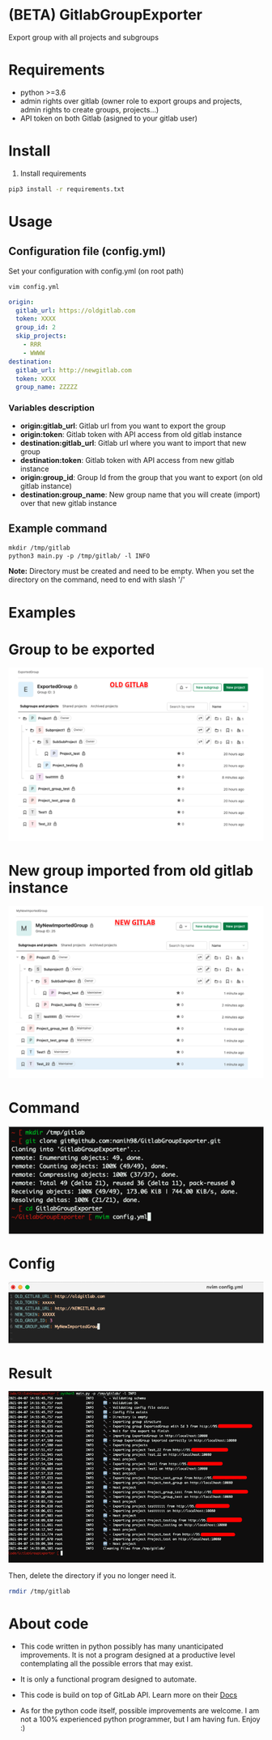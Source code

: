 # (BETA) GitlabGroupExporter 
Export group with all projects and subgroups

# Requirements  

* python >=3.6
* admin rights over gitlab (owner role to export groups and projects, admin rights to create groups, projects...)
* API token on both Gitlab (asigned to your gitlab user)

# Install  
1. Install requirements

```sh
pip3 install -r requirements.txt
```

# Usage  

## Configuration file (config.yml)

Set your configuration with config.yml (on root path)

```
vim config.yml
```

```yaml
origin:
  gitlab_url: https://oldgitlab.com
  token: XXXX
  group_id: 2
  skip_projects:
    - RRR
    - WWWW
destination:
  gitlab_url: http://newgitlab.com
  token: XXXX
  group_name: ZZZZZ
```

### Variables description
 * **origin:gitlab_url**: Gitlab url from you want to export the group
 * **origin:token**: Gitlab token with API access from old gitlab instance
 * **destination:gitlab_url**: Gitlab url where you want to import that new group
 * **destination:token**: Gitlab token with API access from new gitlab instance
 * **origin:group_id**: Group Id from the group that you want to export (on old gitlab instance)
 * **destination:group_name**: New group name that you will create (import) over that new gitlab instance

## Example command  

```
mkdir /tmp/gitlab 
python3 main.py -p /tmp/gitlab/ -l INFO
```
**Note:** Directory must be created and need to be empty. When you set the directory on the command, need to end with slash '/'

# Examples  

# Group to be exported  

![Old group](/img/old_gitlab.png)

# New group imported from old gitlab instance  

![New group](/img/new_gitlab.png)

# Command
![Command example](/img/command-example.png)

# Config  

![Config example](/img/config-example.png)

# Result
![Result](/img/result-example.png)


Then, delete the directory if you no longer need it.

```sh
rmdir /tmp/gitlab
```

# About code

* This code written in python possibly has many unanticipated improvements. It is not a program designed at a productive level contemplating all the possible errors that may exist.

* It is only a functional program designed to automate.

* This code is build on top of GitLab API. Learn more on their [Docs](https://python-gitlab.readthedocs.io/)

* As for the python code itself, possible improvements are welcome. I am not a 100% experienced python programmer, but I am having fun. Enjoy :)